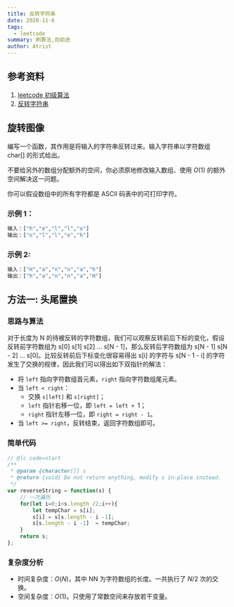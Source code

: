 ```yaml
---
title: 反转字符串
date: 2020-11-6
tags:
  - leetcode
summary: 刷算法,向前进
author: Atrist
---
```


## 参考资料

1. [leetcode 初级算法](https://leetcode-cn.com/leetbook/detail/top-interview-questions-easy/)
2. [反转字符串](https://leetcode-cn.com/problems/reverse-string/)

## 旋转图像
编写一个函数，其作用是将输入的字符串反转过来。输入字符串以字符数组 char[] 的形式给出。

不要给另外的数组分配额外的空间，你必须原地修改输入数组、使用 $O(1)$ 的额外空间解决这一问题。

你可以假设数组中的所有字符都是 ASCII 码表中的可打印字符。



### 示例 1：
```bash
输入：["h","e","l","l","o"]
输出：["o","l","l","e","h"]
```
### 示例 2:
```bash
输入：["H","a","n","n","a","h"]
输出：["h","a","n","n","a","H"]
```

## 方法一: 头尾置换
### 思路与算法

对于长度为 N 的待被反转的字符数组，我们可以观察反转前后下标的变化，假设反转前字符数组为 s[0] s[1] s[2] ... s[N - 1]，那么反转后字符数组为 s[N - 1] s[N - 2] ... s[0]。比较反转前后下标变化很容易得出 s[i] 的字符与 s[N - 1 - i] 的字符发生了交换的规律，因此我们可以得出如下双指针的解法：

- 将 `left` 指向字符数组首元素，`right` 指向字符数组尾元素。
- 当 `left < right`：
  - 交换 `s[left]` 和 `s[right]`；
  - `left` 指针右移一位，即 `left = left + `1；
  - `right` 指针左移一位，即 `right = right - 1`。
- 当 `left >= right`，反转结束，返回字符数组即可。

### 简单代码
```js
// @lc code=start
/**
 * @param {character[]} s
 * @return {void} Do not return anything, modify s in-place instead.
 */
var reverseString = function(s) {
    // 一次遍历
    for(let i=0;i<s.length /2;i++){
        let tempChar = s[i];
        s[i] = s[s.length - i -1];
        s[s.length - i -1]  = tempChar;
    }
    return s;
};
```
### 复杂度分析

- 时间复杂度：$O(N)$，其中 NN 为字符数组的长度。一共执行了 $N/2$ 次的交换。
- 空间复杂度：$O(1)$。只使用了常数空间来存放若干变量。

